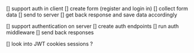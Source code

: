 [] support auth in client
[] create form (register and login in)
[] collect form data
[] send to server
[] get back response and save data accordingly

[] support authentication on server
[] create auth endpoints
[] run auth middleware
[] send back responses

[] look into JWT cookies sessions ?
